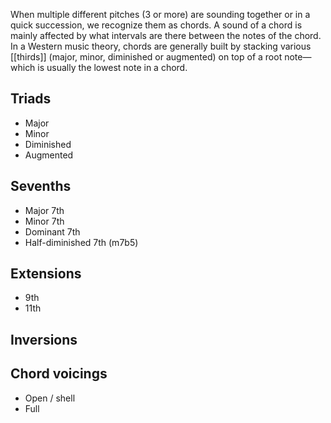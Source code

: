 When multiple different pitches (3 or more) are sounding together or in a quick succession, we recognize them as chords. A sound of a chord is mainly affected by what intervals are there between the notes of the chord. In a Western music theory, chords are generally built by stacking various [[thirds]] (major, minor, diminished or augmented) on top of a root note—which is usually the lowest note in a chord.

## Triads

- Major
- Minor
- Diminished
- Augmented
## Sevenths

- Major 7th
- Minor 7th
- Dominant 7th
- Half-diminished 7th (m7b5)
## Extensions

- 9th
- 11th

## Inversions


## Chord voicings

- Open / shell
- Full
